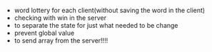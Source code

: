 * word lottery for each client(without saving the word in the client)
* checking with win in the server
* to separate the state for just what needed to be change
* prevent global value
* to send array from the server!!!!